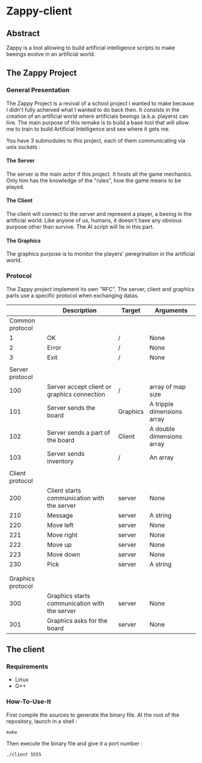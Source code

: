 # Zappy-client

## Abstract

Zappy is a tool allowing to build artificial intelligence scripts to make beeings evolve in an artificial world.

## The Zappy Project

### General Presentation

The Zappy Project is a revival of a school project I wanted to make because I didn't fully acheived what I wanted to do back then.
It consists in the creation of an artificial world where artificials beeings (a.k.a. players) can live.
The main purpose of this remake is to build a base tool that will allow me to train to build Artificial Intelligence and see where it gets me.

You have 3 submodules to this project, each of them communicating via unix sockets :

#### The Server

The server is the main actor if this project. It hosts all the game mechanics. Only him has the knowledge of the "rules", how the game means to be played.

#### The Client

The client will connect to the server and represent a player, a beeing in the artificial world. Like anyone of us, humans, it doesn't have any obvious purpose other than survive.
The AI script will lie in this part.

#### The Graphics

The graphics purpose is to monitor the players' peregrination in the artificial world.

### Protocol

The Zappy project implement its own "RFC". The server, client and graphics parts use a specific protocol when exchanging datas.


| 		            | Description                                   | Target   | Arguments                  |
|-------------------|-----------------------------------------------|----------|----------------------------|
| Common protocol   |                                               |          |                            |
| 1                 | OK                                            | /        | None                       |
| 2                 | Error                                         | /        | None                       |
| 3                 | Exit                                          | /        | None                       |
|                   |                                               |          |                            |
| Server protocol   |                                               |          |                            |
| 100               | Server accept client or graphics connection   | /        | array of map size          |
| 101               | Server sends the board                        | Graphics | A tripple dimensions array |
| 102               | Server sends a part of the board              | Client   | A double dimensions array  |
| 103               | Server sends inventory                        | /        | An array                   |
|                   |                                               |          |                            |
| Client protocol   |                                               |          |                            |
| 200               | Client starts communication with the server   | server   | None                       |
| 210               | Message                                       | server   | A string                   |
| 220               | Move left                                     | server   | None                       |
| 221               | Move right                                    | server   | None                       |
| 222               | Move up                                       | server   | None                       |
| 223               | Move down                                     | server   | None                       |
| 230               | Pick                                          | server   | A string                   |
|                   |                                               |          |                            |
|                   |                                               |          |                            |
| Graphics protocol |                                               |          |                            |
| 300               | Graphics starts communication with the server | server   | None                       |
| 301               | Graphics asks for the board                   | server   | None                       |

## The client

### Requirements

 - Linux
 - G++

### How-To-Use-It

First compile the sources to generate the binary file. At the root of the repository, launch in a shell :
```
make
```

Then execute the binary file and give it a port number :
```
./client 5555
```
